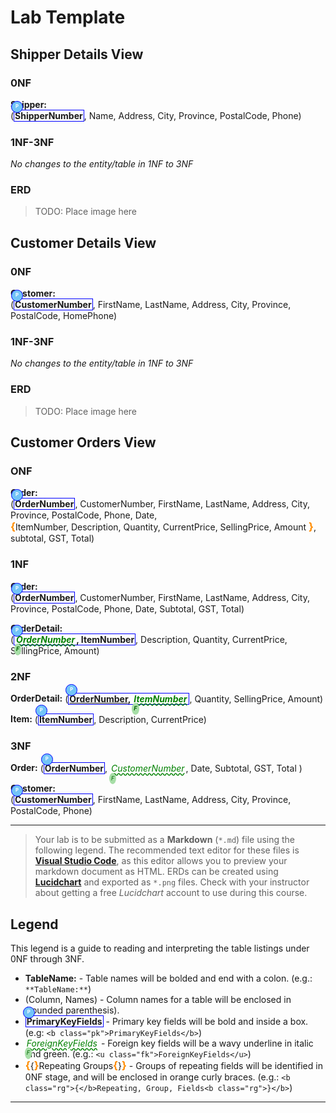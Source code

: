 # Lab Template

## Shipper Details View

### 0NF

**Shipper:** <span class="md"><b class="pk">ShipperNumber</b>, Name, Address, City, Province, PostalCode, Phone</span>

### 1NF-3NF

*No changes to the entity/table in 1NF to 3NF*

### ERD
> TODO: Place image here

## Customer Details View

### 0NF

**Customer:**<span class="md"><b class="pk">CustomerNumber</b>, FirstName, LastName, Address, City, Province, PostalCode, HomePhone</span>

### 1NF-3NF

*No changes to the entity/table in 1NF to 3NF*

### ERD
> TODO: Place image here

## Customer Orders View

### ONF

**Order:**<span class="md"><b class="pk">OrderNumber</b>, CustomerNumber, FirstName, LastName, Address, City, Province, PostalCode, Phone, Date, <b class="rg">ItemNumber, Description, Quantity, CurrentPrice, SellingPrice, Amount </b>, subtotal, GST, Total</span>

### 1NF

**Order:**<span class="md"><b class="pk">OrderNumber</b>, CustomerNumber, FirstName, LastName, Address, City, Province, PostalCode, Phone, Date, Subtotal, GST, Total</span>

**OrderDetail:** <span class="md"><b class="pk"><u class="fk">OrderNumber</u>, ItemNumber</b>, Description, Quantity, CurrentPrice, SellingPrice, Amount</span>

### 2NF

**OrderDetail:** <span class="md"><b class="pk"><u calss="fk">OrderNumber</u>, <u class="fk">ItemNumber</u></b>, Quantity, SellingPrice, Amount</span>

**Item:** <span class="md"><b class="pk">ItemNumber</b>, Description, CurrentPrice</span>

### 3NF

**Order:** <span class="md"><b class="pk">OrderNumber</b>, <u class="fk">CustomerNumber</u>, Date, Subtotal, GST, Total </span>

**Customer:** <span class="md"><b class="pk">CustomerNumber</b>, FirstName, LastName, Address, City, Province, PostalCode, Phone</span>

----

> Your lab is to be submitted as a **Markdown** (`*.md`) file using the following legend. The recommended text editor for these files is [**Visual Studio Code**](https://code.visualstudio.com), as this editor allows you to preview your markdown document as HTML. ERDs can be created using [**Lucidchart**](https://www.lucidchart.com/) and exported as `*.png` files. Check with your instructor about getting a free *Lucidchart* account to use during this course.

## Legend

This legend is a guide to reading and interpreting the table listings under 0NF through 3NF.

- **TableName:** - Table names will be bolded and end with a colon. (e.g.: `**TableName:**`)
- (Column, Names) - Column names for a table will be enclosed in (rounded parenthesis).
- <b class="pk">PrimaryKeyFields</b> - Primary key fields will be bold and inside a box. (e.g: `<b class="pk">PrimaryKeyFields</b>`)
- <u class="fk">ForeignKeyFields</u> - Foreign key fields will be a wavy underline in italic and green. (e.g.: `<u class="fk">ForeignKeyFields</u>`)
- <b class="rg">{</b>Repeating Groups<b class="rg">}</b> - Groups of repeating fields will be identified in 0NF stage, and will be enclosed in orange curly braces. (e.g.: `<b class="rg">{</b>Repeating, Group, Fields<b class="rg">}</b>`)



----

<style type="text/css">
.md {
    display: inline-block;
    vertical-align: top;
    white-space: normal;
}
.md::before{
    content:'(';
    font-size: 1.25em,
    font-weight: bold;
}
.md::after {
    content:')';
    font-size: 1.25em,
    font-weight: bold;
}
.pk {
    font-weight: bold;
    display: inline-block;
    border: solid thin blue;
    padding: 0 1px;
    position: relative;
}
.pk::before{
    content:'P';
    font-size: .55em;
    font-weight: bold;
    color: white;
    background-color: #72c4f7;
    position: absolute;
    left: -5px;
    top: -15px;
    border-radius: 50%;
    border: solid thin blue;
    width: 1.4em;
    height: 1.4em;
    padding: 3px;
    text-align: center;
}

.fk {
    color: green;
    font-style: italic;
    text-decoration: wavy underline green; 
    padding: 0 2px;
    position: relative;   
}
.fk::before {
    content: 'F';
    font-size: .65em;
    position: absolute;
    left: -1px;
    bottom: -17px;
    color: darkgreen;
    background-color: #a7dea7;
    border-radius: 50%;
    border: dashed thin greenl
    width: 1.4em;
    height: 1.4em;
    padding: 3px;
    text-align: center;
}
.rg::before {
    content: '\007B';
    color: darkorange;
    font-size: 1.2em;
    font-weight: bold;

}
.rg::after {
    content: '\007D';
    color: darkorange;
    font-size: 1.2em;
    font-weight: bold;
}


.rg {
    display: inline-block;
    color: inheritl
    font-size: 1em;
    font-weight: normal;
}
.note {
    font-weight: bold;
    color: brown;
    font-size: 1.1em;
}
</style>